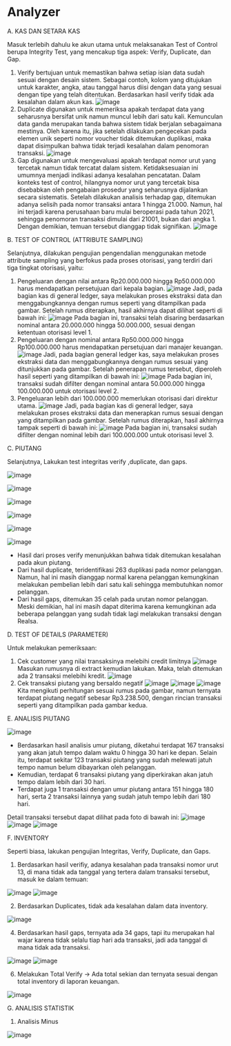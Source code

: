 # Analyzer
A. KAS DAN SETARA KAS

Masuk terlebih dahulu ke akun utama untuk melaksanakan Test of Control berupa Integrity Test, yang mencakup tiga aspek: Verify, Duplicate, dan Gap.
1) Verify bertujuan untuk memastikan bahwa setiap isian data sudah sesuai dengan desain sistem. Sebagai contoh, kolom yang ditujukan untuk karakter, angka, atau tanggal harus diisi dengan data yang sesuai dengan tipe yang telah ditentukan. Berdasarkan hasil verify tidak ada kesalahan dalam akun kas.
![image](https://github.com/user-attachments/assets/e42b8172-16dd-43d0-ade0-45c259004755)
2) Duplicate digunakan untuk memeriksa apakah terdapat data yang seharusnya bersifat unik namun muncul lebih dari satu kali. Kemunculan data ganda merupakan tanda bahwa sistem tidak berjalan sebagaimana mestinya. Oleh karena itu, jika setelah dilakukan pengecekan pada elemen unik seperti nomor voucher tidak ditemukan duplikasi, maka dapat disimpulkan bahwa tidak terjadi kesalahan dalam penomoran transaksi.
![image](https://github.com/user-attachments/assets/702b56fb-6130-41b7-a2b6-7ce11c7af04b)
3) Gap digunakan untuk mengevaluasi apakah terdapat nomor urut yang tercetak namun tidak tercatat dalam sistem. Ketidaksesuaian ini umumnya menjadi indikasi adanya kesalahan pencatatan. Dalam konteks test of control, hilangnya nomor urut yang tercetak bisa disebabkan oleh pengabaian prosedur yang seharusnya dijalankan secara sistematis. Setelah dilakukan analisis terhadap gap, ditemukan adanya selisih pada nomor transaksi antara 1 hingga 21.000. Namun, hal ini terjadi karena perusahaan baru mulai beroperasi pada tahun 2021, sehingga penomoran transaksi dimulai dari 21001, bukan dari angka 1. Dengan demikian, temuan tersebut dianggap tidak signifikan.
![image](https://github.com/user-attachments/assets/8698a65a-6a3a-4b4f-8cf0-73b4cec85ea8)

B. TEST OF CONTROL (ATTRIBUTE SAMPLING)

Selanjutnya, dilakukan pengujian pengendalian menggunakan metode attribute sampling yang berfokus pada proses otorisasi, yang terdiri dari tiga tingkat otorisasi, yaitu:
1) Pengeluaran dengan nilai antara Rp20.000.000 hingga Rp50.000.000 harus mendapatkan persetujuan dari kepala bagian.
![image](https://github.com/user-attachments/assets/cf31be40-e6a4-4ab7-aee5-89f237dc875c)
Jadi, pada bagian kas di general ledger, saya melakukan proses ekstraksi data dan menggabungkannya dengan rumus seperti yang ditampilkan pada gambar. Setelah rumus diterapkan, hasil akhirnya dapat dilihat seperti di bawah ini:
![image](https://github.com/user-attachments/assets/c8fa735c-af5f-49c9-bd54-d3e4e406c04a)
Pada bagian ini, transaksi telah disaring berdasarkan nominal antara 20.000.000 hingga 50.000.000, sesuai dengan ketentuan otorisasi level 1.
2) Pengeluaran dengan nominal antara Rp50.000.000 hingga Rp100.000.000 harus mendapatkan persetujuan dari manajer keuangan.
![image](https://github.com/user-attachments/assets/122b4b5a-3cf4-4157-830b-45bdbd3576c4)
Jadi, pada bagian general ledger kas, saya melakukan proses ekstraksi data dan menggabungkannya dengan rumus sesuai yang ditunjukkan pada gambar. Setelah penerapan rumus tersebut, diperoleh hasil seperti yang ditampilkan di bawah ini:
![image](https://github.com/user-attachments/assets/8085952d-0184-4b06-8f0d-7bbacc0581d5)
Pada bagian ini, transaksi sudah difilter dengan nominal antara 50.000.000 hingga 100.000.000 untuk otorisasi level 2.
3) Pengeluaran lebih dari 100.000.000 memerlukan otorisasi dari direktur utama.
![image](https://github.com/user-attachments/assets/dc14a54e-1695-482f-a06d-d63e3d3086e2)
Jadi, pada bagian kas di general ledger, saya melakukan proses ekstraksi data dan menerapkan rumus sesuai dengan yang ditampilkan pada gambar. Setelah rumus diterapkan, hasil akhirnya tampak seperti di bawah ini:
![image](https://github.com/user-attachments/assets/167dff1d-bb02-467f-8738-fc70e3b8ae56)
Pada bagian ini, transaksi sudah difilter dengan nominal lebih dari 100.000.000 untuk otorisasi level 3.

C. PIUTANG

Selanjutnya, Lakukan test integritas verify ,duplicate, dan gaps.

![image](https://github.com/user-attachments/assets/f1802608-cfa5-4c75-8f00-f4812925cf2e)

![image](https://github.com/user-attachments/assets/6980f4ac-4169-427c-947f-58b2f02a5869)

![image](https://github.com/user-attachments/assets/a3faaf4a-6ff0-448c-9ca6-3375a0ce7ddc)

![image](https://github.com/user-attachments/assets/66f4e74c-bda2-4510-8799-a661852bb4ac)

![image](https://github.com/user-attachments/assets/1c19e435-1176-4b98-8306-d2e11ee02b8d) 

![image](https://github.com/user-attachments/assets/3cdcd050-9241-41d2-b1e9-ed5d448790a8)

- Hasil dari proses verify menunjukkan bahwa tidak ditemukan kesalahan pada akun piutang.
- Dari hasil duplicate, teridentifikasi 263 duplikasi pada nomor pelanggan. Namun, hal ini masih dianggap normal karena pelanggan kemungkinan melakukan pembelian lebih dari satu kali sehingga membutuhkan nomor pelanggan.
- Dari hasil gaps, ditemukan 35 celah pada urutan nomor pelanggan. Meski demikian, hal ini masih dapat diterima karena kemungkinan ada beberapa pelanggan yang sudah tidak lagi melakukan transaksi dengan Realsa.

D. TEST OF DETAILS (PARAMETER)

Untuk melakukan pemeriksaan:
1) Cek customer yang nilai transaksinya melebihi credit limitnya
![image](https://github.com/user-attachments/assets/da85fd8f-3ce1-43a4-9e05-bd4a6db3c10f)
Masukan rumusnya di extract kemudian lakukan. Maka, telah ditemukan ada 2 transaksi melebihi kredit.
![image](https://github.com/user-attachments/assets/94308410-36d1-475f-90e4-a17f65aa3867)
2) Cek transaksi piutang yang bersaldo negatif
![image](https://github.com/user-attachments/assets/a206eb07-e4a1-4181-9966-97777f55ea04)
![image](https://github.com/user-attachments/assets/4d37dce6-6a26-483b-b03b-b469608af178)
![image](https://github.com/user-attachments/assets/16d6e62d-edd8-495c-8f50-b8f137c0c93f)
Kita mengikuti perhitungan sesuai rumus pada gambar, namun ternyata terdapat piutang negatif sebesar Rp3.238.500, dengan rincian transaksi seperti yang ditampilkan pada gambar kedua.

E. ANALISIS PIUTANG

![image](https://github.com/user-attachments/assets/f2414685-87d4-44cb-8ea1-ec5188112023)
- Berdasarkan hasil analisis umur piutang, diketahui terdapat 167 transaksi yang akan jatuh tempo dalam waktu 0 hingga 30 hari ke depan. Selain itu, terdapat sekitar 123 transaksi piutang yang sudah melewati jatuh tempo namun belum dibayarkan oleh pelanggan.
- Kemudian, terdapat 6 transaksi piutang yang diperkirakan akan jatuh tempo dalam lebih dari 30 hari.
- Terdapat juga 1 transaksi dengan umur piutang antara 151 hingga 180 hari, serta 2 transaksi lainnya yang sudah jatuh tempo lebih dari 180 hari.

Detail transaksi tersebut dapat dilihat pada foto di bawah ini:
![image](https://github.com/user-attachments/assets/c5712e92-7a2e-4a9d-ab0f-3ca2b0dc81dc)
![image](https://github.com/user-attachments/assets/1a9d4a08-25d5-42e0-a5ac-79fbe130a4ae)
![image](https://github.com/user-attachments/assets/edb76eb5-5c87-470d-84cb-5b119bb8dd64)

F. INVENTORY

Seperti biasa, lakukan pengujian Integritas, Verify, Duplicate, dan Gaps.
1) Berdasarkan hasil verifiy, adanya kesalahan pada transaksi nomor urut 13, di mana tidak ada tanggal yang tertera dalam transaksi tersebut, masuk ke dalam temuan:

![image](https://github.com/user-attachments/assets/04c16201-c5a4-4e8e-91c1-48c465f36ade)
![image](https://github.com/user-attachments/assets/e60f5d9d-1df1-4476-a949-03ec26caff3e)

2) Berdasarkan Duplicates, tidak ada kesalahan dalam data inventory.

![image](https://github.com/user-attachments/assets/e7164d90-fa65-4edb-be0b-6222b6144292)

4) Berdasarkan hasil gaps, ternyata ada 34 gaps, tapi itu merupakan hal wajar karena tidak selalu tiap hari ada transaksi, jadi ada tanggal di mana tidak ada transaksi.
   
![image](https://github.com/user-attachments/assets/37413132-ecf6-439f-a5d2-8c986d4c4a29)
![image](https://github.com/user-attachments/assets/33c3d52a-8849-4dac-9821-96f893643a02)

6) Melakukan Total Verify -> Ada total sekian dan ternyata sesuai dengan total inventory di laporan keuangan.

![image](https://github.com/user-attachments/assets/97e8d91b-a1c6-4404-97a7-b34c6aadef9e)

G. ANALISIS STATISTIK

1) Analisis Minus

![image](https://github.com/user-attachments/assets/a0fe8e2c-e059-40fb-b584-d5b369757511)

